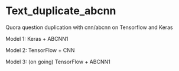 # Text_duplicate_abcnn
Quora question duplication with cnn/abcnn on Tensorflow and Keras

Model 1:
Keras + ABCNN1

Model 2:
TensorFlow + CNN

Model 3: (on going)
TensorFlow + ABCNN1
